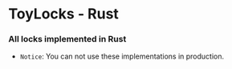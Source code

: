 # ToyLocks - Rust   

### All locks implemented in Rust
* `Notice`: You can not use these implementations in production.